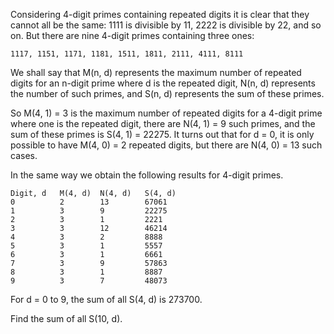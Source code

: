 Considering 4-digit primes containing repeated digits it is clear that they cannot all be the same: 1111 is divisible by 11, 2222 is divisible by 22, and so on. But there are nine 4-digit primes containing three ones:

	1117, 1151, 1171, 1181, 1511, 1811, 2111, 4111, 8111	

We shall say that M(n, d) represents the maximum number of repeated digits for an n-digit prime where d is the repeated digit, N(n, d) represents the number of such primes, and S(n, d) represents the sum of these primes.

So M(4, 1) = 3 is the maximum number of repeated digits for a 4-digit prime where one is the repeated digit, there are N(4, 1) = 9 such primes, and the sum of these primes is S(4, 1) = 22275. It turns out that for d = 0, it is only possible to have M(4, 0) = 2 repeated digits, but there are N(4, 0) = 13 such cases.

In the same way we obtain the following results for 4-digit primes.

	Digit, d   M(4, d)  N(4, d)   S(4, d)
	0          2        13        67061
	1          3        9         22275
	2          3        1         2221
	3          3        12        46214
	4          3        2         8888
	5          3        1         5557
	6          3        1         6661
	7          3        9         57863
	8          3        1         8887
	9          3        7         48073

For d = 0 to 9, the sum of all S(4, d) is 273700.

Find the sum of all S(10, d).
